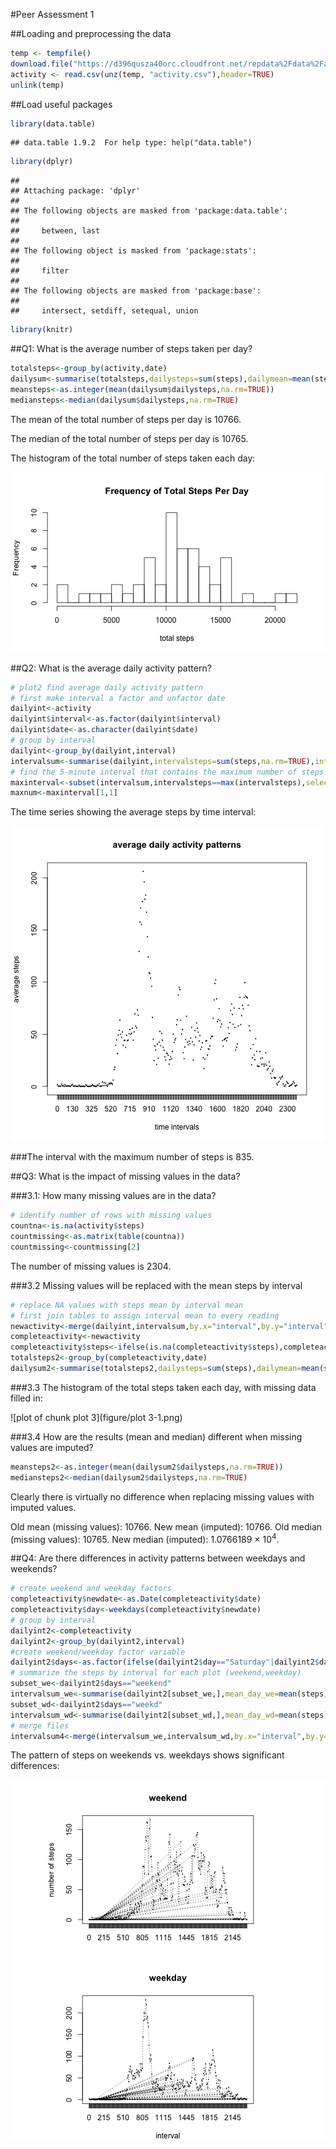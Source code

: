 #Peer Assessment 1


##Loading and preprocessing the data


```r
temp <- tempfile()
download.file("https://d396qusza40orc.cloudfront.net/repdata%2Fdata%2Factivity.zip",temp,method="curl")
activity <- read.csv(unz(temp, "activity.csv"),header=TRUE)
unlink(temp)
```

##Load useful packages


```r
library(data.table)
```

```
## data.table 1.9.2  For help type: help("data.table")
```

```r
library(dplyr)
```

```
## 
## Attaching package: 'dplyr'
## 
## The following objects are masked from 'package:data.table':
## 
##     between, last
## 
## The following object is masked from 'package:stats':
## 
##     filter
## 
## The following objects are masked from 'package:base':
## 
##     intersect, setdiff, setequal, union
```

```r
library(knitr)
```

##Q1: What is the average number of steps taken per day?


```r
totalsteps<-group_by(activity,date)
dailysum<-summarise(totalsteps,dailysteps=sum(steps),dailymean=mean(steps),dailymedian=median(steps))
meansteps<-as.integer(mean(dailysum$dailysteps,na.rm=TRUE))
mediansteps<-median(dailysum$dailysteps,na.rm=TRUE)
```

The mean of the total number of steps per day is 10766.

The median of the total number of steps per day is 10765.

The histogram of the total number of steps taken each day:

![plot of chunk histogram](figure/histogram-1.png) 

##Q2: What is the average daily activity pattern?


```r
# plot2 find average daily activity pattern
# first make interval a factor and unfactor date
dailyint<-activity
dailyint$interval<-as.factor(dailyint$interval)
dailyint$date<-as.character(dailyint$date)
# group by interval
dailyint<-group_by(dailyint,interval)
intervalsum<-summarise(dailyint,intervalsteps=sum(steps,na.rm=TRUE),intervalmean=mean(steps,na.rm=TRUE))
# find the 5-minute interval that contains the maximum number of steps across all days
maxinterval<-subset(intervalsum,intervalsteps==max(intervalsteps),select=c(interval,intervalsteps))
maxnum<-maxinterval[1,1]
```

The time series showing the average steps by time interval:

![plot of chunk unnamed-chunk-1](figure/unnamed-chunk-1-1.png) 

###The interval with the maximum number of steps is 835.

##Q3: What is the impact of missing values in the data?

###3.1: How many missing values are in the data?


```r
# identify number of rows with missing values
countna<-is.na(activity$steps)
countmissing<-as.matrix(table(countna))
countmissing<-countmissing[2]
```

The number of missing values is 2304.

###3.2 Missing values will be replaced with the mean steps by interval


```r
# replace NA values with steps mean by interval mean
# first join tables to assign interval mean to every reading
newactivity<-merge(dailyint,intervalsum,by.x="interval",by.y="interval",all=TRUE)
completeactivity<-newactivity
completeactivity$steps<-ifelse(is.na(completeactivity$steps),completeactivity$intervalmean,completeactivity$steps)
totalsteps2<-group_by(completeactivity,date)
dailysum2<-summarise(totalsteps2,dailysteps=sum(steps),dailymean=mean(steps),dailymedian=median(steps))
```

###3.3 The histogram of the total steps taken each day, with missing data filled in:

![plot of chunk plot 3](figure/plot 3-1.png) 

###3.4 How are the results (mean and median) different when missing values are imputed?


```r
meansteps2<-as.integer(mean(dailysum2$dailysteps,na.rm=TRUE))
mediansteps2<-median(dailysum2$dailysteps,na.rm=TRUE)
```

Clearly there is virtually no difference when replacing missing values with imputed values.  

Old mean (missing values): 10766. New mean (imputed): 10766.
Old median (missing values): 10765. New median (imputed): 1.0766189 &times; 10<sup>4</sup>.

##Q4: Are there differences in activity patterns between weekdays and weekends?


```r
# create weekend and weekday factors
completeactivity$newdate<-as.Date(completeactivity$date)
completeactivity$day<-weekdays(completeactivity$newdate)
# group by interval
dailyint2<-completeactivity
dailyint2<-group_by(dailyint2,interval)
#create weekend/weekday factor variable
dailyint2$days<-as.factor(ifelse(dailyint2$day=="Saturday"|dailyint2$day=="Sunday","weekend","weekd"))
# summarize the steps by interval for each plot (weekend,weekday)
subset_we<-dailyint2$days=="weekend"
intervalsum_we<-summarise(dailyint2[subset_we,],mean_day_we=mean(steps))
subset_wd<-dailyint2$days=="weekd"
intervalsum_wd<-summarise(dailyint2[subset_wd,],mean_day_wd=mean(steps))
# merge files
intervalsum4<-merge(intervalsum_we,intervalsum_wd,by.x="interval",by.y="interval",all=TRUE)
```

The pattern of steps on weekends vs. weekdays shows significant differences:

![plot of chunk plot4](figure/plot4-1.png) 
